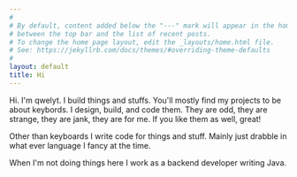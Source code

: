 ```yaml
---
#
# By default, content added below the "---" mark will appear in the home page
# between the top bar and the list of recent posts.
# To change the home page layout, edit the _layouts/home.html file.
# See: https://jekyllrb.com/docs/themes/#overriding-theme-defaults
#
layout: default
title: Hi
---
```


  Hi. I'm qwelyt. I build things and stuffs. You'll mostly find my projects to be about keybords. I design, build, and code them. They are odd, they are strange, they are jank, they are for me. If you like them as well, great!

  Other than keyboards I write code for things and stuff. Mainly just drabble in what ever language I fancy at the time.

  When I'm not doing things here I work as a backend developer writing Java.
